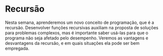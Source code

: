 # Recursão

 Nesta semana, aprenderemos um novo conceito de programação, que é a recursão. Desenvolver funções recursivas auxiliam na proposta de soluções para problemas complexos, mas é importante saber usá-las para que o programa não seja afetado pelo desempenho. Veremos as vantagens e desvantagens da recursão, e em quais situações ela pode ser bem empregada. 
